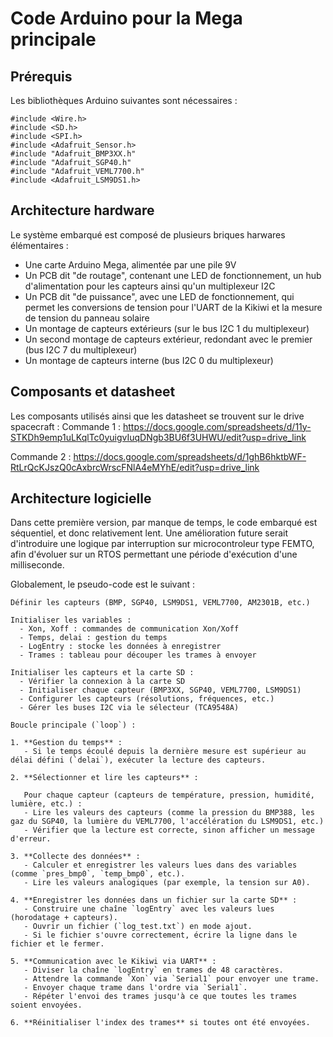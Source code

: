 # Code Arduino pour la Mega principale

## Prérequis
Les bibliothèques Arduino suivantes sont nécessaires : 
```
#include <Wire.h>
#include <SD.h>
#include <SPI.h>
#include <Adafruit_Sensor.h>
#include "Adafruit_BMP3XX.h"
#include "Adafruit_SGP40.h"
#include "Adafruit_VEML7700.h"
#include <Adafruit_LSM9DS1.h>
```
## Architecture hardware
Le système embarqué est composé de plusieurs briques harwares élémentaires :
* Une carte Arduino Mega, alimentée par une pile 9V
* Un PCB dit "de routage", contenant une LED de fonctionnement, un hub d'alimentation pour les capteurs ainsi qu'un multiplexeur I2C
* Un PCB dit "de puissance", avec une LED de fonctionnement, qui permet les conversions de tension pour l'UART de la Kikiwi et la mesure de tension du panneau solaire
* Un montage de capteurs extérieurs (sur le bus I2C 1 du multiplexeur)
* Un second montage de capteurs extérieur, redondant avec le premier (bus I2C 7 du multiplexeur)
* Un montage de capteurs interne (bus I2C 0 du multiplexeur)

## Composants et datasheet
Les composants utilisés ainsi que les datasheet se trouvent sur le drive spacecraft :
Commande 1 : https://docs.google.com/spreadsheets/d/11y-STKDh9emp1uLKqlTc0yuigvIuqDNgb3BU6f3UHWU/edit?usp=drive_link

Commande 2 : https://docs.google.com/spreadsheets/d/1ghB6hktbWF-RtLrQcKJszQ0cAxbrcWrscFNlA4eMYhE/edit?usp=drive_link

## Architecture logicielle
Dans cette première version, par manque de temps, le code embarqué est séquentiel, et donc relativement lent. Une amélioration future serait d'introduire une logique par interruption sur microcontroleur type FEMTO, afin d'évoluer sur un RTOS permettant une période d'exécution d'une milliseconde.

Globalement, le pseudo-code est le suivant : 

```
Définir les capteurs (BMP, SGP40, LSM9DS1, VEML7700, AM2301B, etc.)

Initialiser les variables :
  - Xon, Xoff : commandes de communication Xon/Xoff
  - Temps, delai : gestion du temps
  - LogEntry : stocke les données à enregistrer
  - Trames : tableau pour découper les trames à envoyer

Initialiser les capteurs et la carte SD :
  - Vérifier la connexion à la carte SD
  - Initialiser chaque capteur (BMP3XX, SGP40, VEML7700, LSM9DS1)
  - Configurer les capteurs (résolutions, fréquences, etc.)
  - Gérer les buses I2C via le sélecteur (TCA9548A)

Boucle principale (`loop`) :

1. **Gestion du temps** :
   - Si le temps écoulé depuis la dernière mesure est supérieur au délai défini (`delai`), exécuter la lecture des capteurs.

2. **Sélectionner et lire les capteurs** :

   Pour chaque capteur (capteurs de température, pression, humidité, lumière, etc.) :
   - Lire les valeurs des capteurs (comme la pression du BMP388, les gaz du SGP40, la lumière du VEML7700, l'accélération du LSM9DS1, etc.)
   - Vérifier que la lecture est correcte, sinon afficher un message d'erreur.

3. **Collecte des données** :
   - Calculer et enregistrer les valeurs lues dans des variables (comme `pres_bmp0`, `temp_bmp0`, etc.).
   - Lire les valeurs analogiques (par exemple, la tension sur A0).

4. **Enregistrer les données dans un fichier sur la carte SD** :
   - Construire une chaîne `logEntry` avec les valeurs lues (horodatage + capteurs).
   - Ouvrir un fichier (`log_test.txt`) en mode ajout.
   - Si le fichier s'ouvre correctement, écrire la ligne dans le fichier et le fermer.

5. **Communication avec le Kikiwi via UART** :
   - Diviser la chaîne `logEntry` en trames de 48 caractères.
   - Attendre la commande `Xon` via `Serial1` pour envoyer une trame.
   - Envoyer chaque trame dans l'ordre via `Serial1`.
   - Répéter l'envoi des trames jusqu'à ce que toutes les trames soient envoyées.

6. **Réinitialiser l'index des trames** si toutes ont été envoyées.
```
